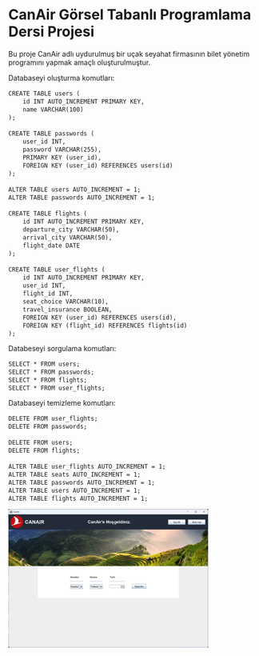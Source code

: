# CanAir Görsel Tabanlı Programlama Dersi Projesi

Bu proje CanAir adlı uydurulmuş bir uçak seyahat firmasının bilet yönetim programını yapmak amaçlı oluşturulmuştur.

Databaseyi oluşturma komutları:
``` 
CREATE TABLE users (
    id INT AUTO_INCREMENT PRIMARY KEY,
    name VARCHAR(100)
);

CREATE TABLE passwords (
    user_id INT,
    password VARCHAR(255),
    PRIMARY KEY (user_id),
    FOREIGN KEY (user_id) REFERENCES users(id)
);

ALTER TABLE users AUTO_INCREMENT = 1;
ALTER TABLE passwords AUTO_INCREMENT = 1;

CREATE TABLE flights (
    id INT AUTO_INCREMENT PRIMARY KEY,
    departure_city VARCHAR(50),
    arrival_city VARCHAR(50),
    flight_date DATE
);

CREATE TABLE user_flights (
    id INT AUTO_INCREMENT PRIMARY KEY,
    user_id INT,
    flight_id INT,
    seat_choice VARCHAR(10),
    travel_insurance BOOLEAN,
    FOREIGN KEY (user_id) REFERENCES users(id),
    FOREIGN KEY (flight_id) REFERENCES flights(id)
);
```

Databeseyi sorgulama komutları:
```
SELECT * FROM users;
SELECT * FROM passwords;
SELECT * FROM flights;
SELECT * FROM user_flights;
```

Databaseyi temizleme komutları:
```
DELETE FROM user_flights;
DELETE FROM passwords;

DELETE FROM users;
DELETE FROM flights;

ALTER TABLE user_flights AUTO_INCREMENT = 1;
ALTER TABLE seats AUTO_INCREMENT = 1;
ALTER TABLE passwords AUTO_INCREMENT = 1;
ALTER TABLE users AUTO_INCREMENT = 1;
ALTER TABLE flights AUTO_INCREMENT = 1;
```

<img src="https://github.com/can61cebi/CanAir/blob/main/Development_Stage_01.png" width="400">

